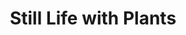 ---
layout: portfolio
title: Still Life with Plants
# FB and Jekyll SEO Tag values
description: Something I did on our backyard to practice still life painting. 
image: /assets/images/portfolio/2016_i_kitchenSoupWatercolor@400w.jpg
# End FB and Jekyll SEO Tag values
categories: 
    - homepage
    - illustration
pretty_category: Illustration
pretty_title: Still Life with Plants
permalink: /portfolio/illustration/still-life
sort_number: 14
masonryimage: /assets/images/portfolio/2020_i_stillLife@400w.jpg
fullsizeimage: /assets/images/portfolio/2020_i_stillLife@1500w.jpg
work_details:
    - Digital artwork, 2020
    - Tools&#58; Procreate, iPad Pro, Apple Pencil
---